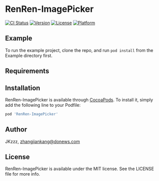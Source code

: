 # RenRen-ImagePicker

[![CI Status](https://img.shields.io/travis/JKzzz/RenRen-ImagePicker.svg?style=flat)](https://travis-ci.org/JKzzz/RenRen-ImagePicker)
[![Version](https://img.shields.io/cocoapods/v/RenRen-ImagePicker.svg?style=flat)](https://cocoapods.org/pods/RenRen-ImagePicker)
[![License](https://img.shields.io/cocoapods/l/RenRen-ImagePicker.svg?style=flat)](https://cocoapods.org/pods/RenRen-ImagePicker)
[![Platform](https://img.shields.io/cocoapods/p/RenRen-ImagePicker.svg?style=flat)](https://cocoapods.org/pods/RenRen-ImagePicker)

## Example

To run the example project, clone the repo, and run `pod install` from the Example directory first.

## Requirements

## Installation

RenRen-ImagePicker is available through [CocoaPods](https://cocoapods.org). To install
it, simply add the following line to your Podfile:

```ruby
pod 'RenRen-ImagePicker'
```

## Author

JKzzz, zhangjiankang@donews.com

## License

RenRen-ImagePicker is available under the MIT license. See the LICENSE file for more info.
